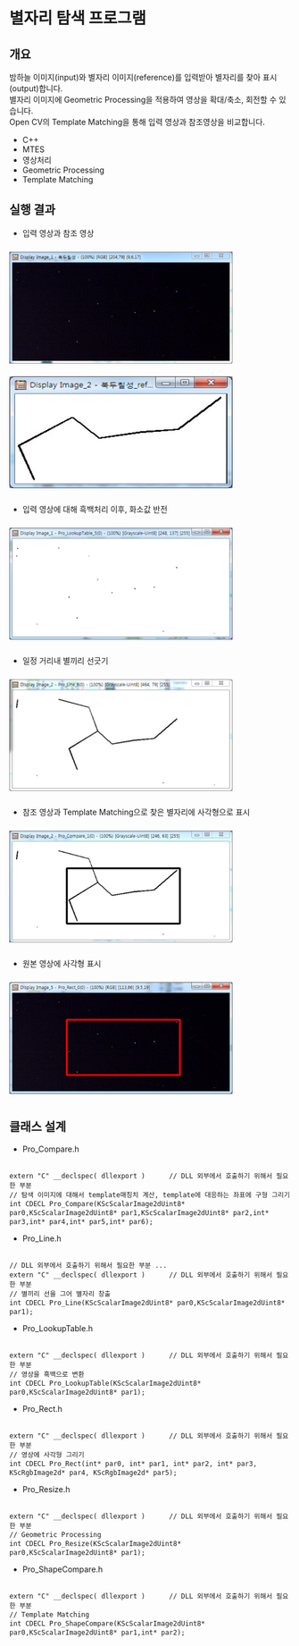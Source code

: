 # 별자리 탐색 프로그램

개요
-------------
밤하늘 이미지(input)와 별자리 이미지(reference)를 입력받아 별자리를 찾아 표시(output)합니다.  
별자리 이미지에 Geometric Processing을 적용하여 영상을 확대/축소, 회전할 수 있습니다.  
Open CV의 Template Matching을 통해 입력 영상과 참조영상을 비교합니다.

+ C++
+ MTES
+ 영상처리
+ Geometric Processing
+ Template Matching 

실행 결과
-------------
+ 입력 영상과 참조 영상
<p>
  <img src="1.png" vspace="10" width="400" height="200">
  <img src="2.png" vspace="10" width="400" height="200">
</p>

+ 입력 영상에 대해 흑백처리 이후, 화소값 반전
<p>
   <img src="3.png" vspace="10" width="400" height="200">
</p>

+ 일정 거리내 별끼리 선긋기
<p>
   <img src="4.png" vspace="10" width="400" height="200">
</p>

+ 참조 영상과 Template Matching으로 찾은 별자리에 사각형으로 표시
<p>
   <img src="5.png" vspace="10" width="400" height="200">
</p>

+ 원본 영상에 사각형 표시
<p>
   <img src="6.png" vspace="10" width="400" height="200">
</p>

클래스 설계
-------------
+ Pro_Compare.h
<pre><code>
extern "C" __declspec( dllexport )		// DLL 외부에서 호출하기 위해서 필요한 부분
// 탐색 이미지에 대해서 template매칭치 계산, template에 대응하는 좌표에 구형 그리기
int CDECL Pro_Compare(KScScalarImage2dUint8* par0,KScScalarImage2dUint8* par1,KScScalarImage2dUint8* par2,int* par3,int* par4,int* par5,int* par6);
</code></pre>

+ Pro_Line.h
<pre><code>
// DLL 외부에서 호출하기 위해서 필요한 부분 ...
extern "C" __declspec( dllexport )		// DLL 외부에서 호출하기 위해서 필요한 부분
// 별끼리 선을 그어 별자리 창출
int CDECL Pro_Line(KScScalarImage2dUint8* par0,KScScalarImage2dUint8* par1);
</code></pre>

+ Pro_LookupTable.h
<pre><code>
extern "C" __declspec( dllexport )		// DLL 외부에서 호출하기 위해서 필요한 부분
// 영상을 흑백으로 변환
int CDECL Pro_LookupTable(KScScalarImage2dUint8* par0,KScScalarImage2dUint8* par1);
</code></pre>

+ Pro_Rect.h
<pre><code>
extern "C" __declspec( dllexport )		// DLL 외부에서 호출하기 위해서 필요한 부분
// 영상에 사각형 그리기
int CDECL Pro_Rect(int* par0, int* par1, int* par2, int* par3, KScRgbImage2d* par4, KScRgbImage2d* par5);
</code></pre>

+ Pro_Resize.h
<pre><code>
extern "C" __declspec( dllexport )		// DLL 외부에서 호출하기 위해서 필요한 부분
// Geometric Processing
int CDECL Pro_Resize(KScScalarImage2dUint8* par0,KScScalarImage2dUint8* par1);
</code></pre>

+ Pro_ShapeCompare.h
<pre><code>
extern "C" __declspec( dllexport )		// DLL 외부에서 호출하기 위해서 필요한 부분
// Template Matching
int CDECL Pro_ShapeCompare(KScScalarImage2dUint8* par0,KScScalarImage2dUint8* par1,int* par2);
</code></pre>
